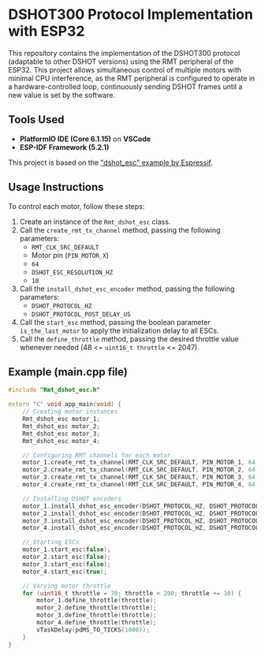 # DSHOT300 Protocol Implementation with ESP32

This repository contains the implementation of the DSHOT300 protocol (adaptable to other DSHOT versions) using the RMT peripheral of the ESP32. This project allows simultaneous control of multiple motors with minimal CPU interference, as the RMT peripheral is configured to operate in a hardware-controlled loop, continuously sending DSHOT frames until a new value is set by the software.

## Tools Used

- **PlatformIO IDE (Core 6.1.15)** on **VSCode**
- **ESP-IDF Framework (5.2.1)**

This project is based on the ["dshot_esc" example by Espressif](https://github.com/espressif/esp-idf/tree/master/examples/peripherals/rmt/dshot_esc).

## Usage Instructions

To control each motor, follow these steps:

1. Create an instance of the `Rmt_dshot_esc` class.
2. Call the `create_rmt_tx_channel` method, passing the following parameters:
   - `RMT_CLK_SRC_DEFAULT`
   - Motor pin (`PIN_MOTOR_X`)
   - `64`
   - `DSHOT_ESC_RESOLUTION_HZ`
   - `10`
3. Call the `install_dshot_esc_encoder` method, passing the following parameters:
   - `DSHOT_PROTOCOL_HZ`
   - `DSHOT_PROTOCOL_POST_DELAY_US`
4. Call the `start_esc` method, passing the boolean parameter `is_the_last_motor` to apply the initialization delay to all ESCs.
5. Call the `define_throttle` method, passing the desired throttle value whenever needed (48 <= `uint16_t throttle` <= 2047).

## Example (main.cpp file)

```cpp
#include "Rmt_dshot_esc.h"

extern "C" void app_main(void) {
    // Creating motor instances
    Rmt_dshot_esc motor_1;
    Rmt_dshot_esc motor_2;
    Rmt_dshot_esc motor_3;
    Rmt_dshot_esc motor_4;

    // Configuring RMT channels for each motor
    motor_1.create_rmt_tx_channel(RMT_CLK_SRC_DEFAULT, PIN_MOTOR_1, 64, DSHOT_ESC_RESOLUTION_HZ, 10);
    motor_2.create_rmt_tx_channel(RMT_CLK_SRC_DEFAULT, PIN_MOTOR_2, 64, DSHOT_ESC_RESOLUTION_HZ, 10);   
    motor_3.create_rmt_tx_channel(RMT_CLK_SRC_DEFAULT, PIN_MOTOR_3, 64, DSHOT_ESC_RESOLUTION_HZ, 10);
    motor_4.create_rmt_tx_channel(RMT_CLK_SRC_DEFAULT, PIN_MOTOR_4, 64, DSHOT_ESC_RESOLUTION_HZ, 10);

    // Installing DSHOT encoders
    motor_1.install_dshot_esc_encoder(DSHOT_PROTOCOL_HZ, DSHOT_PROTOCOL_POST_DELAY_US);
    motor_2.install_dshot_esc_encoder(DSHOT_PROTOCOL_HZ, DSHOT_PROTOCOL_POST_DELAY_US);
    motor_3.install_dshot_esc_encoder(DSHOT_PROTOCOL_HZ, DSHOT_PROTOCOL_POST_DELAY_US);
    motor_4.install_dshot_esc_encoder(DSHOT_PROTOCOL_HZ, DSHOT_PROTOCOL_POST_DELAY_US);

    // Starting ESCs
    motor_1.start_esc(false);
    motor_2.start_esc(false);
    motor_3.start_esc(false);
    motor_4.start_esc(true);

    // Varying motor throttle
    for (uint16_t throttle = 70; throttle < 200; throttle += 10) {
        motor_1.define_throttle(throttle);
        motor_2.define_throttle(throttle);
        motor_3.define_throttle(throttle);
        motor_4.define_throttle(throttle);
        vTaskDelay(pdMS_TO_TICKS(1000));
    }
}
